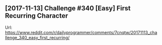 ## [2017-11-13] Challenge #340 [Easy] First Recurring Character
Url: https://www.reddit.com/r/dailyprogrammer/comments/7cnqtw/20171113_challenge_340_easy_first_recurring/
